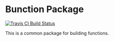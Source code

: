 Bunction Package
=================

[![Travis CI Build Status](https://travis-ci.org/bunctions/pkg.svg?branch=master)](https://travis-ci.org/bunctions/pkg)

This is a common package for building functions.
